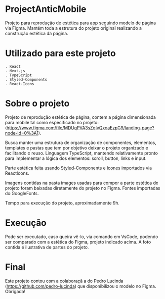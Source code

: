 # ProjectAnticMobile

Projeto para reprodução de estética para app seguindo modelo de página via Figma. Mantém toda a estrutura do projeto original realizando a construção estética da página.

# Utilizado para este projeto
    . React
    . Next.js
    . TypeScript
    . Styled-Components
    . React-Icons

# Sobre o projeto

Projeto de reprodução estética de página, contem a página dimensionada para mobile tal como especificado no projeto: (https://www.figma.com/file/MDUqPVA3sZqIvQxoaEzpG9/landing-page?node-id=0%3A1).

Busca manter uma estrutura de organização de componentes, elementos, templates e pastas que tem por objetivo deixar o projeto organizado e facilitando o reuso. Linguagem TypeScript, mantendo relativamente pronto para implementar a lógica dos elementos: scroll, button, links e input. 

Parte estética feita usando Styled-Components e ícones importados via ReactIcons.

Imagens contidas na pasta images usadas para compor a parte estética do projeto foram baixadas diretamente do projeto no Figma. Fontes importadas do GoogleFonts.

Tempo para execução do projeto, aproximadamente 9h.

# Execução

Pode ser executado, caso queira vê-lo, via comando em VsCode, podendo ser comparado com a estética do Figma, projeto indicado acima. A foto contida é ilustrativa de partes do projeto.

# Final

Este projeto contou com a colaboraçã a do Pedro Lucinda (https://github.com/pedro-lucinda) que disponibilizou o modelo no Figma. Obrigada!